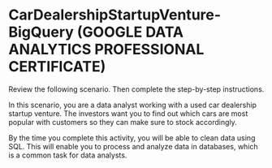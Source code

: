 # CarDealershipStartupVenture-BigQuery (GOOGLE DATA ANALYTICS PROFESSIONAL CERTIFICATE)

Review the following scenario. Then complete the step-by-step instructions.

In this scenario, you are a data analyst working with a used car dealership startup venture. The investors want you to find out which cars are most popular with customers so they can make sure to stock accordingly. 

By the time you complete this activity, you will be able to clean data using SQL. This will enable you to process and analyze data in databases, which is a common task for data analysts.
